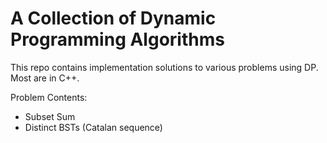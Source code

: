 # A Collection of Dynamic Programming Algorithms

This repo contains implementation solutions to various problems using DP. Most are in C++.

Problem Contents:

- Subset Sum
- Distinct BSTs (Catalan sequence)
